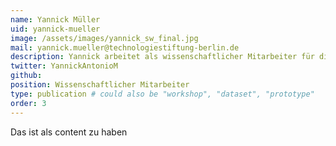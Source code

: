 ```yaml
---
name: Yannick Müller
uid: yannick-mueller
image: /assets/images/yannick_sw_final.jpg
mail: yannick.mueller@technologiestiftung-berlin.de
description: Yannick arbeitet als wissenschaftlicher Mitarbeiter für die Technologiestiftung Berlin im CityLAB Berlin. Er unterstützt bei der Organisation von Veranstaltungen, Partnerschaften sowie Beteiligungsformaten und vertritt die Interessen der Technologiestiftung im Austausch rund um digitale, politische Themen in Wissenschaft und urbaner Praxis. Yannick hat Politik- und Verwaltungswissenschaft an der Zeppelin Universität sowie der Universität Leipzig studiert.
twitter: YannickAntonioM
github:
position: Wissenschaftlicher Mitarbeiter
type: publication # could also be "workshop", "dataset", "prototype"
order: 3
---
```


Das ist als content zu haben
